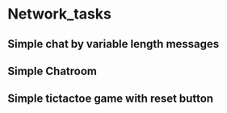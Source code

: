 # Network_tasks

## Simple chat by variable length messages

## Simple Chatroom

## Simple tictactoe game with reset button

